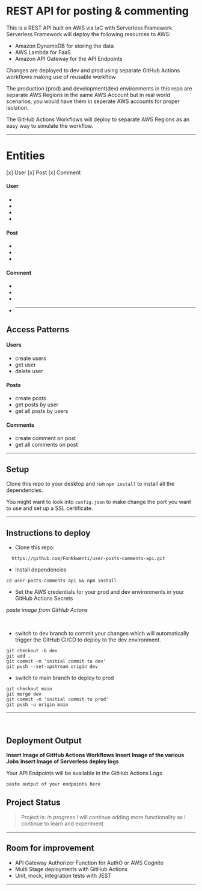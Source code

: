 # REST API for posting & commenting

This is a REST API built on AWS via IaC with Serverless Framework.
Serverless Framework will deploy the following resources to AWS:

- Amazon DynamoDB for storing the data
- AWS Lambda for FaaS
- Amazon API Gateway for the API Endpoints

Changes are deployed to dev and prod using separate GitHub Actions workflows making use of reusable workflow

The production (prod) and development(dev) environments in this repo are separate AWS Regions in the same AWS Account but in real world scenarios, you would have them in seperate AWS accounts for proper isolation.

The GitHub Actions Workflows will deploy to separate AWS Regions as an easy way to simulate the workflow.

---

# Entities

[x] User
[x] Post
[x] Comment

#### User

-
-
-
-

#### Post

-
-
-

#### Comment

-
-
-
- ***

## **Access Patterns**

#### Users

- create users
- get user
- delete user

#### Posts

- create posts
- get posts by user
- get all posts by users

#### Comments

- create comment on post
- get all comments on post

---

## **Setup**

Clone this repo to your desktop and run `npm install` to install all the dependencies.

You might want to look into `config.json` to make change the port you want to use and set up a SSL certificate.

---

## **Instructions to deploy**

- Clone this repo:

```
  https://github.com/FonNkwenti/user-posts-comments-api.git
```

- Install dependencies

```
cd user-posts-comments-api && npm install
```

- Set the AWS credentials for your prod and dev environments in your GitHub Actions Secrets

_paste image from GitHub Actons_

<br />

- switch to dev branch to commit your changes which will automatically trigger the GitHub CI/CD to deploy to the dev environment.

```
git checkout -b dev
git add .
git commit -m 'initial commit to dev'
git push --set-upstream origin dev

```

- switch to main branch to deploy to prod

```
git checkout main
git merge dev
git commit -m 'initial commit to prod'
git push -u origin main

```

---

<br />

## Deployment Output

**Insert Image of GitHub Actions Workflows**
**Insert Image of the various Jobs**
**Insert Image of Serverless deploy logs**

Your API Endpoints will be available in the GitHub Actions Logs

```
paste output of your endpoints here

```

## Project Status

> Project is: *in progress* I will continue adding more functionality as I continue to learn and experiment

---

## Room for improvement

- API Gateway Authorizer Function for AuthO or AWS Cognito
- Multi Stage deployments with GitHub Actions
- Unit, mock, integration tests with JEST

---

